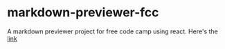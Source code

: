 # markdown-previewer-fcc
A markdown previewer project for free code camp using react. 
Here's the [link](https://amoores1.github.io/markdown-previewer-fcc/)
